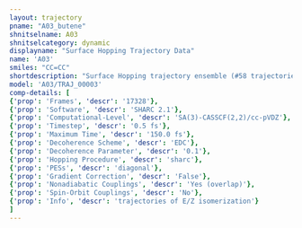 ```yaml
---
layout: trajectory
pname: "A03_butene"
shnitselname: A03
shnitselcategory: dynamic
displayname: "Surface Hopping Trajectory Data"
name: 'A03'
smiles: "CC=CC"
shortdescription: "Surface Hopping trajectory ensemble (#58 trajectories)"
model: 'A03/TRAJ_00003'
comp-details: [
{'prop': 'Frames', 'descr': '17328'},
{'prop': 'Software', 'descr': 'SHARC 2.1'},
{'prop': 'Computational-Level', 'descr': 'SA(3)-CASSCF(2,2)/cc-pVDZ'},
{'prop': 'Timestep', 'descr': '0.5 fs'},
{'prop': 'Maximum Time', 'descr': '150.0 fs'},
{'prop': 'Decoherence Scheme', 'descr': 'EDC'},
{'prop': 'Decoherence Parameter', 'descr': '0.1'},
{'prop': 'Hopping Procedure', 'descr': 'sharc'},
{'prop': 'PESs', 'descr': 'diagonal'},
{'prop': 'Gradient Correction', 'descr': 'False'},
{'prop': 'Nonadiabatic Couplings', 'descr': 'Yes (overlap)'},
{'prop': 'Spin-Orbit Couplings', 'descr': 'No'},
{'prop': 'Info', 'descr': 'trajectories of E/Z isomerization'}
]
---
```

